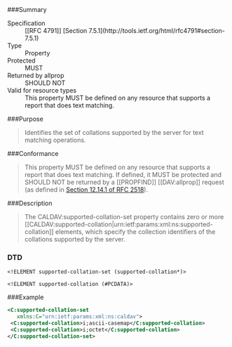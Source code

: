 <!-- --- title: urn:ietf:params:xml:ns:supported-collation-set -->

<div id="summary-box" markdown="1">
###Summary

<dl>
<dt>Specification</dt>
<!-- insert the RFC number and the link to the original specification of this property -->
<dd markdown="1">[[RFC 4791]]
[Section 7.5.1](http://tools.ietf.org/html/rfc4791#section-7.5.1)
</dd>
<dt>Type</dt>
<dd markdown="1">Property
</dd>
<dt>Protected</dt>
<dd markdown="1">MUST
</dd>
<dt>Returned by allprop</dt>
<dd markdown="1">SHOULD NOT
</dd>
<dt>Valid for resource types</dt>
<dd markdown="1">This property MUST be defined on any resource that supports a report that does text matching.
</dd>
</dl>

</div>

<!-- below is a list of common sections for property definitions. Adjust the list as needed. Don't forget to block-quote any text that's copied from the RFC -->

###Purpose
> Identifies the set of collations supported by the server for text matching operations.

###Conformance
> This property MUST be defined on any resource that supports a report that does text matching.  If defined, it MUST be protected and SHOULD NOT be returned by a [[PROPFIND]] [[DAV:allprop]] request (as defined in [Section 12.14.1 of RFC 2518](https://tools.ietf.org/html/rfc2518#section-12.14.1)).

###Description
> The CALDAV:supported-collation-set property contains zero or more [[CALDAV:supported-collation|urn:ietf:params:xml:ns:supported-collation]] elements, which specify the collection identifiers of the collations supported by the server.

### DTD
> 
```
<!ELEMENT supported-collation-set (supported-collation*)>

<!ELEMENT supported-collation (#PCDATA)>
```

###Example
> 
>
```xml
<C:supported-collation-set
   xmlns:C="urn:ietf:params:xml:ns:caldav">
 <C:supported-collation>i;ascii-casemap</C:supported-collation>
 <C:supported-collation>i;octet</C:supported-collation>
</C:supported-collation-set>
```
